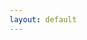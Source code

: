 ```yaml
---
layout: default
---
```

<div id="pics" class="row"></div>
<div class="flow-text center" id="load"></div>
<div id="spin" class="preloader-wrapper active">
<div class="spinner-layer">
<div class="circle-clipper left">
<div class="circle"></div>
</div><div class="gap-patch">
<div class="circle"></div>
</div><div class="circle-clipper right">
<div class="circle"></div>
</div>
</div>
</div>
  
<script>
document.title = 'Shalima-Manoj | Pics';
$('#project_title').text('Shalima-Manoj');
$('#project_tagline').text('Pic gallery');
$('#main_content').css("max-width", "100%");
	
var albumId = urlParam(),
    pageToken = '';
    
if (!albumId){
    albumId = "AH7cjMvUZu6qi79NHsKZxKJMMA6ik4RfOIKBIP-0XyxUOs3fwu05sfaYz1cDx4IK6Oc7dFuW250z";
    myFunction();
    history.replaceState({urlPath:'./?'+ albumId}, "", './?'+ albumId);
    }else{
    changeDest(albumId);
    }
    
function changeDest(id) {
albumId = id;
$('#pics').html(' ');
history.pushState({urlPath:'./?'+ albumId}, "", './?'+ albumId);
myFunction();
}

$(document).ready(function() {
    $(window).on("popstate", function (e) {
    	$('#pics').html(' ');
    	albumId = urlParam();
        myFunction();
    });
});

function myFunction(t){
pageToken = t || ''; 
var url = "https://script.google.com/macros/s/AKfycbxTzetvK_cfyhveGnXhafHlLrIc25smJrpvCdEFNUaCxgkPACeR/exec?callback=loadData&albumId="+albumId+"&pageToken="+pageToken;
jQuery.ajax({
crossDomain: true,
url: url,
method: "GET",
dataType: "jsonp"
});
}

function loadData(e) {
pageToken = e["nextPageToken"] || '';
$('#spin').hide();
if (pageToken != ''){
$('#load').html('<a href="#" onclick="loadMore(\''+ pageToken +'\'); return false;">Load more ...</a>');
$('#load').show();
} else
$('#load').hide();

if (albumId == 'albums'){
e = e["albums"];
for (var i=0; i< e.length; i++){
	$('#pics').append("<a href='#' onclick=\"changeDest('"+e[i]["id"]+"'); return false;\"><div class='col s4'><img src='"+e[i]["coverPhotoBaseUrl"]+"'><p>"+e[i]["title"]+"</p></div></a>");
	}
}else{
e = e["mediaItems"];
for (var i=0; i< e.length; i++){
	$('#pics').append("<div class='col s4'><img src='"+e[i]["baseUrl"]+"'></div>");
	}
}

}

function loadMore(pageToken){
$('#load').hide();
$('#spin').show();
myFunction(pageToken);
}
function urlParam(){
var url = new URL(window.location.href);
var param = url.searchParams.toString().slice(0, -1);
return param;
}

/*
$(document).ready(function() {
	$(this).on("contextmenu", function(e) {
	e.preventDefault();
	});
});*/
</script>
